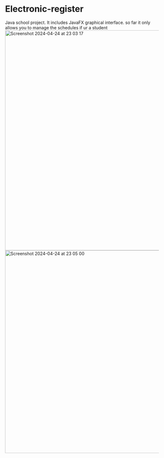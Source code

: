 # Electronic-register
Java school project. It includes JavaFX graphical interface.
so far it only allows you to manage the schedules if ur a student
<img width="722" alt="Screenshot 2024-04-24 at 23 03 17" src="https://github.com/Aleavara/Electronic-register/assets/89666059/abd55770-a404-47b0-8d88-ac2bf908cfac">
<img width="665" alt="Screenshot 2024-04-24 at 23 05 00" src="https://github.com/Aleavara/Electronic-register/assets/89666059/4355052d-9edc-4b76-a97b-fc28097950be">
